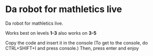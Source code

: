 # Da robot for mathletics live
Da robot for mathletics live. 

Works best on levels **1-3**
also works on **3-5** 

Copy the code and insert it in the console 
(To get to the console, do CTRL+SHIFT+I and press console.)
Then, press enter and enjoy
